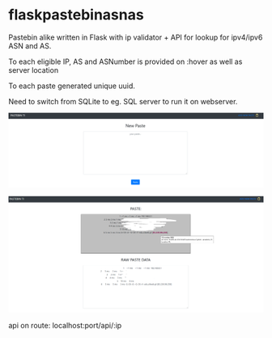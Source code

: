 # flaskpastebinasnas

Pastebin alike written in Flask with ip validator + API for lookup for ipv4/ipv6 ASN and AS. 

To each eligible IP, AS and ASNumber is provided on :hover as well as server location

To each paste generated unique uuid. 

Need to switch from SQLite to eg. SQL server to run it on webserver.

![alt text](https://raw.githubusercontent.com/dl769/flaskpastebinasnas/master/img/p1.png)

![alt text](https://raw.githubusercontent.com/dl769/flaskpastebinasnas/master/img/p2.png)

api on route: localhost:port/api/:ip




